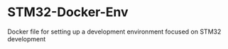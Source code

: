 # STM32-Docker-Env
Docker file for setting up a development environment focused on STM32 development

